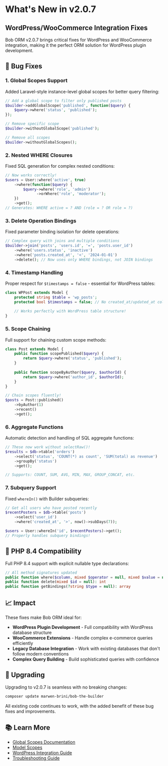 # What's New in v2.0.7

## WordPress/WooCommerce Integration Fixes

Bob ORM v2.0.7 brings critical fixes for WordPress and WooCommerce integration, making it the perfect ORM solution for WordPress plugin development.

## 🐛 Bug Fixes

### 1. Global Scopes Support

Added Laravel-style instance-level global scopes for better query filtering:

```php
// Add a global scope to filter only published posts
$builder->addGlobalScope('published', function($query) {
    $query->where('status', 'published');
});

// Remove specific scope
$builder->withoutGlobalScope('published');

// Remove all scopes
$builder->withoutGlobalScopes();
```

### 2. Nested WHERE Closures

Fixed SQL generation for complex nested conditions:

```php
// Now works correctly!
$users = User::where('active', true)
    ->where(function($query) {
        $query->where('role', 'admin')
              ->orWhere('role', 'moderator');
    })
    ->get();
// Generates: WHERE active = ? AND (role = ? OR role = ?)
```

### 3. Delete Operation Bindings

Fixed parameter binding isolation for delete operations:

```php
// Complex query with joins and multiple conditions
$builder->join('posts', 'users.id', '=', 'posts.user_id')
    ->where('users.status', 'inactive')
    ->where('posts.created_at', '<', '2024-01-01')
    ->delete(); // Now uses only WHERE bindings, not JOIN bindings
```

### 4. Timestamp Handling

Proper respect for `$timestamps = false` - essential for WordPress tables:

```php
class WPPost extends Model {
    protected string $table = 'wp_posts';
    protected bool $timestamps = false; // No created_at/updated_at columns
    
    // Works perfectly with WordPress table structure!
}
```

### 5. Scope Chaining

Full support for chaining custom scope methods:

```php
class Post extends Model {
    public function scopePublished($query) {
        return $query->where('status', 'published');
    }
    
    public function scopeByAuthor($query, $authorId) {
        return $query->where('author_id', $authorId);
    }
}

// Chain scopes fluently!
$posts = Post::published()
    ->byAuthor(1)
    ->recent()
    ->get();
```

### 6. Aggregate Functions

Automatic detection and handling of SQL aggregate functions:

```php
// These now work without selectRaw()!
$results = $db->table('orders')
    ->select('status', 'COUNT(*) as count', 'SUM(total) as revenue')
    ->groupBy('status')
    ->get();

// Supports: COUNT, SUM, AVG, MIN, MAX, GROUP_CONCAT, etc.
```

### 7. Subquery Support

Fixed `whereIn()` with Builder subqueries:

```php
// Get all users who have posted recently
$recentPosters = $db->table('posts')
    ->select('user_id')
    ->where('created_at', '>', now()->subDays(7));

$users = User::whereIn('id', $recentPosters)->get();
// Properly handles subquery bindings!
```

## 🚀 PHP 8.4 Compatibility

Full PHP 8.4 support with explicit nullable type declarations:

```php
// All method signatures updated
public function where($column, mixed $operator = null, mixed $value = null): self
public function delete(mixed $id = null): int
public function getBindings(?string $type = null): array
```

## 📈 Impact

These fixes make Bob ORM ideal for:
- **WordPress Plugin Development** - Full compatibility with WordPress database structure
- **WooCommerce Extensions** - Handle complex e-commerce queries efficiently
- **Legacy Database Integration** - Work with existing databases that don't follow modern conventions
- **Complex Query Building** - Build sophisticated queries with confidence

## 🔄 Upgrading

Upgrading to v2.0.7 is seamless with no breaking changes:

```bash
composer update marwen-brini/bob-the-builder
```

All existing code continues to work, with the added benefit of these bug fixes and improvements.

## 📚 Learn More

- [Global Scopes Documentation](/guide/query-builder#global-scopes)
- [Model Scopes](/guide/models#scopes)
- [WordPress Integration Guide](/guide/wordpress)
- [Troubleshooting Guide](/guide/troubleshooting)